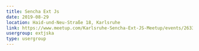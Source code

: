 ```yaml
---
title: Sencha Ext Js
date: 2019-08-29
location: Haid-und-Neu-Straße 18, Karlsruhe
link: https://www.meetup.com/Karlsruhe-Sencha-Ext-JS-Meetup/events/263355494/
usergroup: extjska
type: usergroup
---
```

